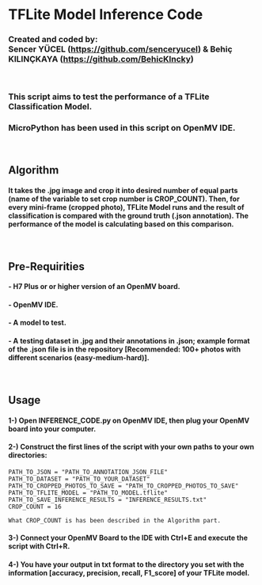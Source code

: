 # TFLite Model Inference Code

### Created and coded by: <br>Sencer YÜCEL (https://github.com/senceryucel) & Behiç KILINÇKAYA (https://github.com/BehicKlncky)
<br>

### This script aims to test the performance of a TFLite Classification Model.

### MicroPython has been used in this script on OpenMV IDE. 

<br>

## Algorithm
#### It takes the .jpg image and crop it into desired number of equal parts (name of the variable to set crop number is CROP_COUNT). Then, for every mini-frame (cropped photo), TFLite Model runs and the result of classification is compared with the ground truth (.json annotation). The performance of the model is calculating based on this comparison.

<br>

## Pre-Requirities

#### - H7 Plus or or higher version of an OpenMV board.
#### - OpenMV IDE.
#### - A model to test.
#### - A testing dataset in .jpg and their annotations in .json; example format of the .json file is in the repository [Recommended: 100+ photos with different scenarios (easy-medium-hard)].

<br>

## Usage 

#### 1-) Open INFERENCE_CODE.py on OpenMV IDE, then plug your OpenMV board into your computer.

#### 2-) Construct the first lines of the script with your own paths to your own directories: 
```
PATH_TO_JSON = "PATH_TO_ANNOTATION_JSON_FILE"
PATH_TO_DATASET = "PATH_TO_YOUR_DATASET"
PATH_TO_CROPPED_PHOTOS_TO_SAVE = "PATH_TO_CROPPED_PHOTOS_TO_SAVE"
PATH_TO_TFLITE_MODEL = "PATH_TO_MODEL.tflite"
PATH_TO_SAVE_INFERENCE_RESULTS = "INFERENCE_RESULTS.txt"
CROP_COUNT = 16
```
```
What CROP_COUNT is has been described in the Algorithm part.
```

#### 3-) Connect your OpenMV Board to the IDE with Ctrl+E and execute the script with Ctrl+R.

#### 4-) You have your output in txt format to the directory you set with the information [accuracy, precision, recall, F1_score] of your TFLite model.
